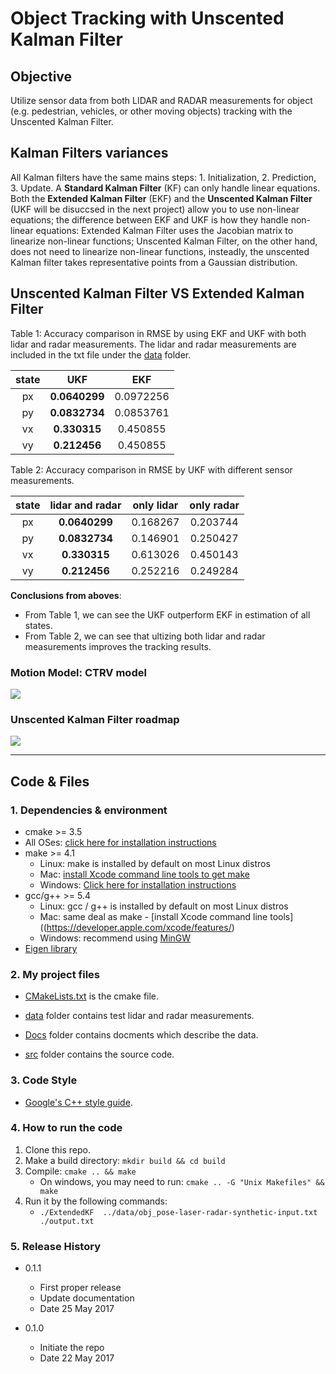 # **Object Tracking with Unscented Kalman Filter**

## Objective
Utilize sensor data from both LIDAR and RADAR measurements for object (e.g. pedestrian, vehicles, or other moving objects) 
tracking with the Unscented Kalman Filter.


## Kalman Filters variances

All Kalman filters have the same mains steps: 1. Initialization, 2. Prediction, 3. Update.
A **Standard Kalman Filter** (KF) can only handle linear equations. 
Both the **Extended Kalman Filter** (EKF) and the **Unscented Kalman Filter** 
(UKF will be disuccsed in the next project) allow you to use non-linear equations; the difference between 
EKF and UKF is how they handle non-linear equations: Extended Kalman Filter uses the Jacobian matrix to 
linearize non-linear functions; Unscented Kalman Filter, on the other hand, does not need to linearize non-linear 
functions, insteadly, the unscented Kalman filter takes representative points from a Gaussian distribution. 



## Unscented Kalman Filter VS Extended Kalman Filter

Table 1: Accuracy comparison in RMSE by using EKF and UKF with both lidar and radar measurements. The lidar and radar 
measurements are included in the txt file under the [data](data) folder. 

|            state        |  UKF          |    EKF     |
|:-----------------------:|:-------------:|:----------:|
|            px           | **0.0640299** |  0.0972256 |
|            py           | **0.0832734** |  0.0853761 |
|            vx           | **0.330315**  |  0.450855  |
|            vy           | **0.212456**  |  0.450855  |


Table 2: Accuracy comparison in RMSE by UKF with different sensor measurements. 

|           state         | lidar and radar | only lidar | only radar|
|:-----------------------:|:---------------:|:----------:|:---------:|
|            px           | **0.0640299**   |  0.168267  |  0.203744 |
|            py           | **0.0832734**   |  0.146901  |  0.250427 |
|            vx           | **0.330315**    |  0.613026  |  0.450143 |
|            vy           | **0.212456**    |  0.252216  |  0.249284 |



**Conclusions from aboves**:

* From Table 1, we can see the UKF outperform EKF in estimation of all states.
* From Table 2, we can see that ultizing both lidar and radar measurements improves the tracking results.

### Motion Model: CTRV model
![][image1] 

### Unscented Kalman Filter roadmap
![][image2] 

---


## Code & Files
### 1. Dependencies & environment

* cmake >= 3.5
 * All OSes: [click here for installation instructions](https://cmake.org/install/)
* make >= 4.1
  * Linux: make is installed by default on most Linux distros
  * Mac: [install Xcode command line tools to get make](https://developer.apple.com/xcode/features/)
  * Windows: [Click here for installation instructions](http://gnuwin32.sourceforge.net/packages/make.htm)
* gcc/g++ >= 5.4
  * Linux: gcc / g++ is installed by default on most Linux distros
  * Mac: same deal as make - [install Xcode command line tools]((https://developer.apple.com/xcode/features/)
  * Windows: recommend using [MinGW](http://www.mingw.org/)
* [Eigen library](src/Eigen)


### 2. My project files

* [CMakeLists.txt](CMakeLists.txt) is the cmake file.

* [data](data) folder contains test lidar and radar measurements.

* [Docs](Docs) folder contains docments which describe the data.

* [src](src) folder contains the source code.


### 3. Code Style

* [Google's C++ style guide](https://google.github.io/styleguide/cppguide.html).


### 4. How to run the code

1. Clone this repo.
2. Make a build directory: `mkdir build && cd build`
3. Compile: `cmake .. && make` 
   * On windows, you may need to run: `cmake .. -G "Unix Makefiles" && make`
4. Run it by the following commands: 
   * `./ExtendedKF  ../data/obj_pose-laser-radar-synthetic-input.txt ./output.txt`



### 5. Release History

* 0.1.1
    * First proper release
    * Update documentation
    * Date 25 May 2017

* 0.1.0
    * Initiate the repo
    * Date 22 May 2017



[//]: # (Image References)
[image1]: ./images/ctrv.jpg
[image2]: ./images/ukf_roadmap.jpg
